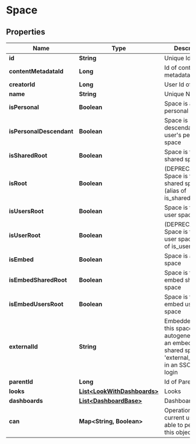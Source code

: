 
# Space

## Properties
Name | Type | Description | Notes
------------ | ------------- | ------------- | -------------
**id** | **String** | Unique Id |  [optional]
**contentMetadataId** | **Long** | Id of content metadata |  [optional]
**creatorId** | **Long** | User Id of Creator |  [optional]
**name** | **String** | Unique Name |  [optional]
**isPersonal** | **Boolean** | Space is a user&#39;s personal space |  [optional]
**isPersonalDescendant** | **Boolean** | Space is descendant of a user&#39;s personal space |  [optional]
**isSharedRoot** | **Boolean** | Space is the root shared space |  [optional]
**isRoot** | **Boolean** | (DEPRECATED) Space is the root shared space (alias of is_shared_root) |  [optional]
**isUsersRoot** | **Boolean** | Space is the root user space |  [optional]
**isUserRoot** | **Boolean** | (DEPRECATED) Space is the root user space (alias of is_users_root |  [optional]
**isEmbed** | **Boolean** | Space is an embed space |  [optional]
**isEmbedSharedRoot** | **Boolean** | Space is the root embed shared space |  [optional]
**isEmbedUsersRoot** | **Boolean** | Space is the root embed users space |  [optional]
**externalId** | **String** | Embedder&#39;s Id if this space was autogenerated as an embedding shared space via &#39;external_group_id&#39; in an SSO embed login |  [optional]
**parentId** | **Long** | Id of Parent | 
**looks** | [**List&lt;LookWithDashboards&gt;**](LookWithDashboards.md) | Looks |  [optional]
**dashboards** | [**List&lt;DashboardBase&gt;**](DashboardBase.md) | Dashboards |  [optional]
**can** | **Map&lt;String, Boolean&gt;** | Operations the current user is able to perform on this object |  [optional]



